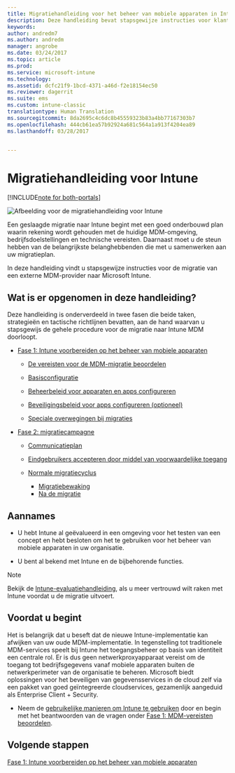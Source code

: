 ```yaml
---
title: Migratiehandleiding voor het beheer van mobiele apparaten in Intune | Microsoft Docs
description: Deze handleiding bevat stapsgewijze instructies voor klanten die migreren van een externe MDM-provider naar Microsoft Intune.
keywords: 
author: andredm7
ms.author: andredm
manager: angrobe
ms.date: 03/24/2017
ms.topic: article
ms.prod: 
ms.service: microsoft-intune
ms.technology: 
ms.assetid: dcfc21f9-1bcd-4371-a46d-f2e18154ec50
ms.reviewer: dagerrit
ms.suite: ems
ms.custom: intune-classic
translationtype: Human Translation
ms.sourcegitcommit: 8da2695c4c6dc8b45559323b83a4bb77167303b7
ms.openlocfilehash: 444cb61ea57b92924a681c564a1a913f4204ea89
ms.lasthandoff: 03/28/2017


---
```


# <a name="intune-migration-guide"></a>Migratiehandleiding voor Intune

[!INCLUDE[note for both-portals](../includes/note-for-both-portals.md)]

![Afbeelding voor de migratiehandleiding voor Intune](../media/MDM-migration-guide-art.PNG)

Een geslaagde migratie naar Intune begint met een goed onderbouwd plan waarin rekening wordt gehouden met de huidige MDM-omgeving, bedrijfsdoelstellingen en technische vereisten. Daarnaast moet u de steun hebben van de belangrijkste belanghebbenden die met u samenwerken aan uw migratieplan.

In deze handleiding vindt u stapsgewijze instructies voor de migratie van een externe MDM-provider naar Microsoft Intune.

## <a name="whats-included-in-this-guide"></a>Wat is er opgenomen in deze handleiding?

Deze handleiding is onderverdeeld in twee fasen die beide taken, strategieën en tactische richtlijnen bevatten, aan de hand waarvan u stapsgewijs de gehele procedure voor de migratie naar Intune MDM doorloopt.

-   [Fase 1: Intune voorbereiden op het beheer van mobiele apparaten](https://docs.microsoft.com/intune/plan-design/migration-phase1-prepare-intune-for-mobile-device-management)

    -   [De vereisten voor de MDM-migratie beoordelen](https://docs.microsoft.com/intune/plan-design/migration-phase1-prepare-intune-for-mobile-device-management#assess-mdm-requirements)

    -   [Basisconfiguratie](https://docs.microsoft.com/intune/plan-design/migration-phase1-basic-setup)

    -   [Beheerbeleid voor apparaten en apps configureren](https://docs.microsoft.com/intune/plan-design/migration-phase1-configure-device-and-app-management-policies)

    -   [Beveiligingsbeleid voor apps configureren (optioneel)](https://docs.microsoft.com/intune/plan-design/migration-phase1-configure-app-protection-policies)

    -   [Speciale overwegingen bij migraties](https://docs.microsoft.com/intune/plan-design/migration-phase1-special-migration-considerations)

-   [Fase 2: migratiecampagne](https://docs.microsoft.com/intune/plan-design/migration-phase2-migration-campaign)

    -   [Communicatieplan](https://docs.microsoft.com/intune/plan-design/migration-phase2-communication-plan)

    -   [Eindgebruikers accepteren door middel van voorwaardelijke toegang](https://docs.microsoft.com/intune/plan-design/migration-phase2-drive-end-user-adoption-with-conditional-access)
    
    -   [Normale migratiecyclus](https://docs.microsoft.com/intune/plan-design/migration-phase2-typical-migration-cycle)
        -   [Migratiebewaking](https://docs.microsoft.com/intune/plan-design/migration-phase2-typical-migration-cycle#monitoring-migration)
        -   [Na de migratie](https://docs.microsoft.com/intune/plan-design/migration-phase2-typical-migration-cycle#post-migration)

## <a name="assumptions"></a>Aannames

-   U hebt Intune al geëvalueerd in een omgeving voor het testen van een concept en hebt besloten om het te gebruiken voor het beheer van mobiele apparaten in uw organisatie.

-   U bent al bekend met Intune en de bijbehorende functies. 

> [!NOTE]
> Bekijk de [Intune-evaluatiehandleiding](https://docs.microsoft.com/intune/understand-explore/sign-up-for-30-day-trial-microsoft-intune), als u meer vertrouwd wilt raken met Intune voordat u de migratie uitvoert.

## <a name="before-you-begin"></a>Voordat u begint

Het is belangrijk dat u beseft dat de nieuwe Intune-implementatie kan afwijken van uw oude MDM-implementatie. In tegenstelling tot traditionele MDM-services speelt bij Intune het toegangsbeheer op basis van identiteit een centrale rol. Er is dus geen netwerkproxyapparaat vereist om de toegang tot bedrijfsgegevens vanaf mobiele apparaten buiten de netwerkperimeter van de organisatie te beheren. Microsoft biedt oplossingen voor het beveiligen van gegevensservices in de cloud zelf via een pakket van goed geïntegreerde cloudservices, gezamenlijk aangeduid als Enterprise Client + Security.

-   Neem de [gebruikelijke manieren om Intune te gebruiken](https://docs.microsoft.com/intune/understand-explore/common-ways-to-use-intune) door en begin met het beantwoorden van de vragen onder [Fase 1: MDM-vereisten beoordelen](https://docs.microsoft.com/intune/plan-design/migration-phase1-prepare-intune-for-mobile-device-management#assess-mdm-requirements).

## <a name="next-steps"></a>Volgende stappen

[Fase 1: Intune voorbereiden op het beheer van mobiele apparaten](https://docs.microsoft.com/intune/plan-design/migration-phase1-prepare-intune-for-mobile-device-management)

